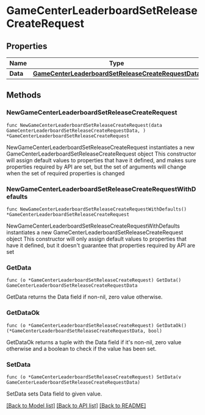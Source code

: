 # GameCenterLeaderboardSetReleaseCreateRequest

## Properties

Name | Type | Description | Notes
------------ | ------------- | ------------- | -------------
**Data** | [**GameCenterLeaderboardSetReleaseCreateRequestData**](GameCenterLeaderboardSetReleaseCreateRequestData.md) |  | 

## Methods

### NewGameCenterLeaderboardSetReleaseCreateRequest

`func NewGameCenterLeaderboardSetReleaseCreateRequest(data GameCenterLeaderboardSetReleaseCreateRequestData, ) *GameCenterLeaderboardSetReleaseCreateRequest`

NewGameCenterLeaderboardSetReleaseCreateRequest instantiates a new GameCenterLeaderboardSetReleaseCreateRequest object
This constructor will assign default values to properties that have it defined,
and makes sure properties required by API are set, but the set of arguments
will change when the set of required properties is changed

### NewGameCenterLeaderboardSetReleaseCreateRequestWithDefaults

`func NewGameCenterLeaderboardSetReleaseCreateRequestWithDefaults() *GameCenterLeaderboardSetReleaseCreateRequest`

NewGameCenterLeaderboardSetReleaseCreateRequestWithDefaults instantiates a new GameCenterLeaderboardSetReleaseCreateRequest object
This constructor will only assign default values to properties that have it defined,
but it doesn't guarantee that properties required by API are set

### GetData

`func (o *GameCenterLeaderboardSetReleaseCreateRequest) GetData() GameCenterLeaderboardSetReleaseCreateRequestData`

GetData returns the Data field if non-nil, zero value otherwise.

### GetDataOk

`func (o *GameCenterLeaderboardSetReleaseCreateRequest) GetDataOk() (*GameCenterLeaderboardSetReleaseCreateRequestData, bool)`

GetDataOk returns a tuple with the Data field if it's non-nil, zero value otherwise
and a boolean to check if the value has been set.

### SetData

`func (o *GameCenterLeaderboardSetReleaseCreateRequest) SetData(v GameCenterLeaderboardSetReleaseCreateRequestData)`

SetData sets Data field to given value.



[[Back to Model list]](../README.md#documentation-for-models) [[Back to API list]](../README.md#documentation-for-api-endpoints) [[Back to README]](../README.md)


